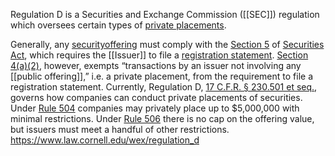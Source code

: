 Regulation D is a Securities and Exchange Commission ([[SEC]]) regulation which oversees certain types of [private placements](https://www.law.cornell.edu/wex/private_placement). 

Generally, any [security](https://www.law.cornell.edu/wex/securities)[offering](https://www.law.cornell.edu/wex/offering) must comply with the [Section 5](https://www.law.cornell.edu/wex/section_5) of [Securities Act](https://www.law.cornell.edu/wex/securities_act_of_1933), which requires the [[Issuer]] to file a [registration statement](https://www.law.cornell.edu/wex/registration_statement). [Section 4(a)(2)](https://www.law.cornell.edu/uscode/text/15/77d), however, exempts “transactions by an issuer not involving any [[public offering]],” i.e. a private placement, from the requirement to file a registration statement. Currently, Regulation D, [17 C.F.R. § 230.501 et seq.](https://www.law.cornell.edu/cfr/text/17/230.501), governs how companies can conduct private placements of securities. Under [Rule 504](https://www.law.cornell.edu/wex/rule_504) companies may privately place up to $5,000,000 with minimal restrictions. Under [Rule 506](https://www.law.cornell.edu/wex/rule_506) there is no cap on the offering value, but issuers must meet a handful of other restrictions.
https://www.law.cornell.edu/wex/regulation_d